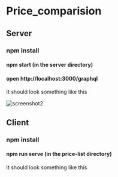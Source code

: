 # Price_comparision
## Server
### npm install
#### npm start (in the server directory)
#### open http://localhost:3000/graphql

It should look something like this 

![screenshot2](https://user-images.githubusercontent.com/75522036/108069987-0238b280-708a-11eb-931d-fb8907a6c549.jpg)

## Client 
### npm install 
#### npm run serve (in the price-list directory)

It should look something like this 





